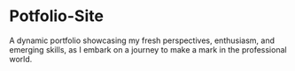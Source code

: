 # Potfolio-Site
A dynamic portfolio showcasing my fresh perspectives, enthusiasm, and emerging skills, as I embark on a journey to make a mark in the professional world.
